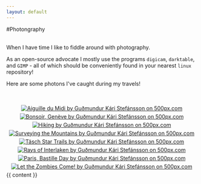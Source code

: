 ```yaml
---
layout: default
---
```

#Photongraphy

<br/>
When I have time I like to fiddle around with photography.


As an open-source advocate I mostly use the programs <code>digicam</code>, <code>darktable</code>, and <code>GIMP</code> - all of which should be conveniently found in your nearest <code>linux</code> repository!

Here are some photons I've caught during my travels!
<br/>
<br/>
<br/>

<div id="photos">
	<center>
<a href="http://500px.com/photo/50429118">
  <img src="http://ppcdn.500px.org/50429118/e0bcaeff038b77fc2059f2bb4e354ae83e86d832/3.jpg" alt="Aiguille du Midi by Guðmundur Kári Stefánsson on 500px.com" border="0" style="margin: 0 0 5px 0;">
</a>
<a href="http://500px.com/photo/38306292">
  <img src="http://ppcdn.500px.org/38306292/186a4ab63ad5f5df34568056d4adcc448bc4e4b5/3.jpg" alt="Bonsoir, Genève by Guðmundur Kári Stefánsson on 500px.com" border="0" style="margin: 0 0 5px 0;">
</a>
<a href="http://500px.com/photo/46554248">
  <img src="http://ppcdn.500px.org/46554248/fdaca59fcbc416b9faaa825ba1e1ff26a19b088e/3.jpg" alt="Hiking by Guðmundur Kári Stefánsson on 500px.com" border="0" style="margin: 0 0 5px 0;">
</a>
<a href="http://500px.com/photo/44206782">
  <img src="http://pcdn.500px.net/44206782/cd02aeb12dba2860fa93027ec066689359ac3b14/3.jpg" alt="Surveying the Mountains by Guðmundur Kári Stefánsson on 500px.com" border="0" style="margin: 0 0 5px 0;">
</a>
<a href="http://500px.com/photo/46555402">
  <img src="http://ppcdn.500px.org/46555402/47eac460ba2b7e23ad443c2a1304504960dc2a4c/3.jpg" alt="Täsch Star Trails by Guðmundur Kári Stefánsson on 500px.com" border="0" style="margin: 0 0 5px 0;">
</a>
<a href="http://500px.com/photo/39863802">
  <img src="http://pcdn.500px.net/39863802/0e6ad75279862f6e12704d6719a9b8ca38d4dd41/3.jpg" alt="Rays of Interlaken by Guðmundur Kári Stefánsson on 500px.com" border="0" style="margin: 0 0 5px 0;">
</a>
<a href="http://500px.com/photo/40566344">
  <img src="http://pcdn.500px.net/40566344/686c5d4d1ca423366c16f3bd0fb0ff2d45ecd215/3.jpg" alt="Paris, Bastille Day by Guðmundur Kári Stefánsson on 500px.com" border="0" style="margin: 0 0 5px 0;">
</a>
<a href="http://500px.com/photo/41864426">
  <img src="http://pcdn.500px.net/41864426/03bdbd8058a01c74919749a19609f6cb177de3be/3.jpg" alt="Let the Zombies Come! by Guðmundur Kári Stefánsson on 500px.com" border="0" style="margin: 0 0 5px 0;">
</a>

</center>
</div>
{{ content }}
